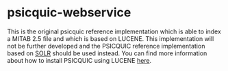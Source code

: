 # psicquic-webservice

This is the original psicquic reference implementation which is able to index a MITAB 2.5 file and which is based on LUCENE. This implementation will not be further developed and the PSICQUIC reference implementation based on [SOLR](https://github.com/PSICQUIC/psicquic-solr-ws) should be used instead. You can find more information about how to install PSICQUIC using LUCENE [here](https://github.com/PSICQUIC/psicquic-documentation/blob/master/HowToInstall.md).
